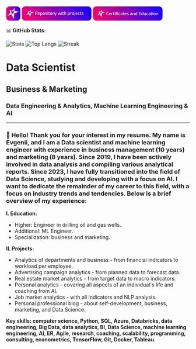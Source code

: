 [![My site](https://github.com/sannikofficial/sannikofficial/blob/main/site_icon.png)]([https://sannikofficial.com/](https://sannikofficial.com/experience/))
[![Portfolio of projects](https://github.com/sannikofficial/sannikofficial/blob/main/repository_with_projects_button.png)](https://github.com/sannikofficial/Portfolio-of-projects)
[![Certificates and Education](https://github.com/sannikofficial/sannikofficial/blob/main/certificates_and_education_icon.png)](https://github.com/sannikofficial/Certificates-and-Education)


📊 **GitHub Stats:**

![Stats](https://github-readme-stats.vercel.app/api?username=alexusername&show_icons=true&theme=gruvbox)
![Top Langs](https://github-readme-stats.vercel.app/api/top-langs/?username=alexusername&layout=compact)
![Streak](https://github-readme-streak-stats.herokuapp.com/?user=alexusername)


# Data Scientist
## Business & Marketing
### Data Engineering & Analytics, Machine Learning Engineering & AI
---
### 👋 Hello! Thank you for your interest in my resume. My name is Evgenii, and I am a Data scientist and machine learning engineer with experience in business management (10 years) and marketing (8 years). Since 2019, I have been actively involved in data analysis and compiling various analytical reports. Since 2023, I have fully transitioned into the field of Data Science, studying and developing with a focus on AI. I want to dedicate the remainder of my career to this field, with a focus on industry trends and tendencies. Below is a brief overview of my experience:

**I. Education:**
* Higher: Engineer in drilling oil and gas wells.
* Additional: ML Engineer.
* Specialization: business and marketing.

**II. Projects:**
* Analytics of departments and business - from financial indicators to workload per employee.
* Advertising campaign analytics - from planned data to forecast data.
* Real estate market analytics - from target data to macro indicators.
* Personal analytics - covering all aspects of an individual's life and coaching from AI.
* Job market analytics - with all indicators and NLP analysis.
* Personal professional blog - about self-development, business, marketing, and Data Science.

<!-- Заменить на диаграмму из PA -->
**Key skills: computer science, Python, SQL, Azure, Databricks, data engineering, Big Data, data analytics, BI, Data Science, machine learning engineering, AI, ER, Agile, research, coaching, scalability, programming, consulting, econometrics, TensorFlow, Git, Docker, Tableau.**
